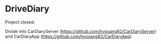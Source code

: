# DriveDiary
Project closed.

Divide into CarDiaryServer (https://github.com/hyosang82/CarDiaryServer) and CarDiaryApp (https://github.com/hyosang82/CarDiaryApp)
